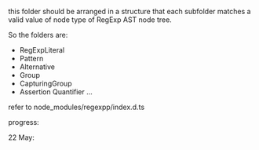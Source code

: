 this folder should be arranged in a structure that each subfolder matches a valid value of node type of RegExp AST node tree.

So the folders are:

- RegExpLiteral
- Pattern
- Alternative
- Group
- CapturingGroup
- Assertion
  Quantifier
  ...

refer to node_modules/regexpp/index.d.ts

progress:

22 May:
